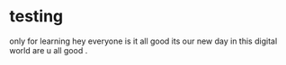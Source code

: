 # testing
only for learning
hey everyone
is it all good
its our new day in this digital world
are u all good .
